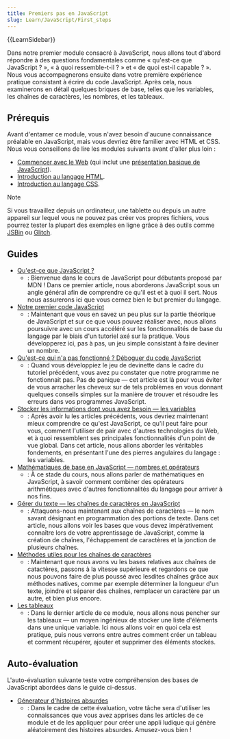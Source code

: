 ```yaml
---
title: Premiers pas en JavaScript
slug: Learn/JavaScript/First_steps
---
```


{{LearnSidebar}}

Dans notre premier module consacré à JavaScript, nous allons tout d'abord répondre à des questions fondamentales comme «&nbsp;qu'est-ce que JavaScript&nbsp;?&nbsp;», «&nbsp;à quoi ressemble-t-il&nbsp;?&nbsp;» et «&nbsp;de quoi est-il capable&nbsp;?&nbsp;». Nous vous accompagnerons ensuite dans votre première expérience pratique consistant à écrire du code JavaScript. Après cela, nous examinerons en détail quelques briques de base, telles que les variables, les chaînes de caractères, les nombres, et les tableaux.

## Prérequis

Avant d'entamer ce module, vous n'avez besoin d'aucune connaissance préalable en JavaScript, mais vous devriez être familier avec HTML et CSS. Nous vous conseillons de lire les modules suivants avant d'aller plus loin&nbsp;:

- [Commencer avec le Web](/fr/docs/Learn/HTML/Introduction_to_HTML) (qui inclut une [présentation basique de JavaScript](/fr/docs/Learn/Getting_started_with_the_web/JavaScript_basics)).
- [Introduction au langage HTML](/fr/docs/Learn/HTML/Introduction_to_HTML).
- [Introduction au langage CSS](/en-US/docs/Learn/CSS/First_steps).

> [!NOTE]
> Si vous travaillez depuis un ordinateur, une tablette ou depuis un autre appareil sur lequel vous ne pouvez pas créer vos propres fichiers, vous pourrez tester la plupart des exemples en ligne grâce à des outils comme [JSBin](https://jsbin.com/) ou [Glitch](https://glitch.com/).

## Guides

- [Qu'est-ce que JavaScript&nbsp;?](/fr/docs/Learn/JavaScript/First_steps/What_is_JavaScript)
  - : Bienvenue dans le cours de JavaScript pour débutants proposé par MDN ! Dans ce premier article, nous aborderons JavaScript sous un angle général afin de comprendre ce qu'il est et à quoi il sert. Nous nous assurerons ici que vous cernez bien le but premier du langage.
- [Notre premier code JavaScript](/fr/docs/Learn/JavaScript/First_steps/A_first_splash)
  - : Maintenant que vous en savez un peu plus sur la partie théorique de JavaScript et sur ce que vous pouvez réaliser avec, nous allons poursuivre avec un cours accéléré sur les fonctionnalités de base du langage par le biais d'un tutoriel axé sur la pratique. Vous développerez ici, pas à pas, un jeu simple consistant à faire deviner un nombre.
- [Qu'est-ce qui n'a pas fonctionné&nbsp;? Déboguer du code JavaScript](/fr/docs/Learn/JavaScript/First_steps/What_went_wrong)
  - : Quand vous développiez le jeu de devinette dans le cadre du tutoriel précédent, vous avez pu constater que notre programme ne fonctionnait pas. Pas de panique — cet article est là pour vous éviter de vous arracher les cheveux sur de tels problèmes en vous donnant quelques conseils simples sur la manière de trouver et résoudre les erreurs dans vos programmes JavaScript.
- [Stocker les informations dont vous avez besoin — les variables](/fr/docs/Learn/JavaScript/First_steps/Variables)
  - : Après avoir lu les articles précédents, vous devriez maintenant mieux comprendre ce qu'est JavaScript, ce qu'il peut faire pour vous, comment l'utiliser de pair avec d'autres technologies du Web, et à quoi ressemblent ses principales fonctionnalités d'un point de vue global. Dans cet article, nous allons aborder les véritables fondements, en présentant l'une des pierres angulaires du langage&nbsp;: les variables.
- [Mathématiques de base en JavaScript — nombres et opérateurs](/fr/docs/Learn/JavaScript/First_steps/Math)
  - : À ce stade du cours, nous allons parler de mathématiques en JavaScript, à savoir comment combiner des opérateurs arithmétiques avec d'autres fonctionnalités du langage pour arriver à nos fins.
- [Gérer du texte — les chaînes de caractères en JavaScript](/fr/docs/Learn/JavaScript/First_steps/Strings)
  - : Attaquons-nous maintenant aux chaînes de caractères — le nom savant désignant en programmation des portions de texte. Dans cet article, nous allons voir les bases que vous devez impérativement connaître lors de votre apprentissage de JavaScript, comme la création de chaînes, l'échappement de caractères et la jonction de plusieurs chaînes.
- [Méthodes utiles pour les chaînes de caractères](/fr/docs/Learn/JavaScript/First_steps/Useful_string_methods)
  - : Maintenant que nous avons vu les bases relatives aux chaînes de catactères, passons à la vitesse supérieure et regardons ce que nous pouvons faire de plus poussé avec lesdites chaînes grâce aux méthodes natives, comme par exemple déterminer la longueur d'un texte, joindre et séparer des chaînes, remplacer un caractère par un autre, et bien plus encore.
- [Les tableaux](/fr/docs/Learn/JavaScript/First_steps/Arrays)
  - : Dans le dernier article de ce module, nous allons nous pencher sur les tableaux — un moyen ingénieux de stocker une liste d'éléments dans une unique variable. Ici nous allons voir en quoi cela est pratique, puis nous verrons entre autres comment créer un tableau et comment récupérer, ajouter et supprimer des éléments stockés.

## Auto-évaluation

L'auto-évaluation suivante teste votre compréhension des bases de JavaScript abordées dans le guide ci-dessus.

- [Génerateur d'histoires absurdes](/fr/docs/Learn/JavaScript/First_steps/Silly_story_generator)
  - : Dans le cadre de cette évaluation, votre tâche sera d'utiliser les connaissances que vous avez apprises dans les articles de ce module et de les appliquer pour créer une appli ludique qui génère aléatoirement des histoires absurdes. Amusez-vous bien&nbsp;!
